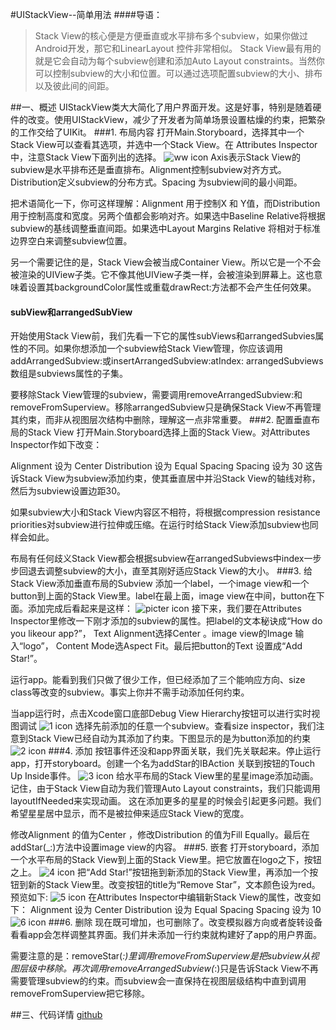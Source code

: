 #UIStackView--简单用法
####导语：
 > Stack View的核心便是方便垂直或水平排布多个subview，如果你做过Android开发，那它和LinearLayout 控件非常相似。
Stack View最有用的就是它会自动为每个subview创建和添加Auto Layout constraints。当然你可以控制subview的大小和位置。可以通过选项配置subview的大小、排布以及彼此间的间距。

##一、概述
UIStackView类大大简化了用户界面开发。这是好事，特别是随着硬件的改变。使用UIStackView，减少了开发者为简单场景设置枯燥的约束，把繁杂的工作交给了UIKit。
###1. 布局内容
打开Main.Storyboard，选择其中一个Stack View可以查看其选项，并选中一个Stack View。在 Attributes Inspector中，注意Stack View下面列出的选择。
![ww icon](http://cc.cocimg.com/api/uploads/20150623/1435027330575371.png)
Axis表示Stack View的subview是水平排布还是垂直排布。Alignment控制subview对齐方式。Distribution定义subview的分布方式。Spacing 为subview间的最小间距。

把术语简化一下，你可这样理解：Alignment 用于控制X 和 Y值，而Distribution 用于控制高度和宽度。另两个值都会影响对齐。如果选中Baseline Relative将根据subview的基线调整垂直间距。如果选中Layout Margins Relative 将相对于标准边界空白来调整subview位置。

另一个需要记住的是，Stack View会被当成Container View。所以它是一个不会被渲染的UIView子类。它不像其他UIView子类一样，会被渲染到屏幕上。这也意味着设置其backgroundColor属性或重载drawRect:方法都不会产生任何效果。
#### subView和arrangedSubView
开始使用Stack View前，我们先看一下它的属性subViews和arrangedSubvies属性的不同。如果你想添加一个subview给Stack View管理，你应该调用addArrangedSubview:或insertArrangedSubview:atIndex: arrangedSubviews数组是subviews属性的子集。

要移除Stack View管理的subview，需要调用removeArrangedSubview:和removeFromSuperview。移除arrangedSubview只是确保Stack View不再管理其约束，而非从视图层次结构中删除，理解这一点非常重要。
###2. 配置垂直布局的Stack View
打开Main.Storyboard选择上面的Stack View。对Attributes Inspector作如下改变：

Alignment 设为 Center
Distribution 设为 Equal Spacing
Spacing 设为 30
这告诉Stack View为subview添加约束，使其垂直居中并沿Stack View的轴线对称，然后为subview设置边距30。

如果subview大小和Stack View内容区不相符，将根据compression resistance priorities对subview进行拉伸或压缩。在运行时给Stack View添加subview也同样会如此。

布局有任何歧义Stack View都会根据subview在arrangedSubviews中index一步步回退去调整subview的大小，直至其刚好适应Stack View的大小。
###3. 给Stack View添加垂直布局的Subview
添加一个label，一个image view和一个button到上面的Stack View里。label在最上面，image view在中间，button在下面。添加完成后看起来是这样：
![picter icon](http://cc.cocimg.com/api/uploads/20150623/1435027439562460.png)
接下来，我们要在Attributes Inspector里修改一下刚才添加的subview的属性。把label的文本秘诀成“How do you likeour app?”， Text Alignment选择Center 。image view的Image 输入“logo”， Content Mode选Aspect Fit。最后把button的Text 设置成“Add Star!”。

运行app。能看到我们只做了很少工作，但已经添加了三个能响应方向、size class等改变的subview。事实上你并不需手动添加任何约束。

当app运行时，点击Xcode窗口底部Debug View Hierarchy按钮可以进行实时视图调试
![1 icon](http://cc.cocimg.com/api/uploads/20150623/1435027512407710.png)
选择先前添加的任意一个subview。查看size inspector，我们注意到Stack View已经自动为其添加了约束。下图显示的是为button添加的约束
![2 icon](http://cc.cocimg.com/api/uploads/20150623/1435027546248907.png)
###4. 添加
按钮事件还没和app界面关联，我们先关联起来。停止运行app，打开storyboard。创建一个名为addStar的IBAction 关联到按钮的Touch Up Inside事件。
![3 icon](http://cc.cocimg.com/api/uploads/20150623/1435027576854683.png)
给水平布局的Stack View里的星星image添加动画。记住，由于Stack View自动为我们管理Auto Layout constraints，我们只能调用layoutIfNeeded来实现动画。
这在添加更多的星星的时候会引起更多问题。我们希望星星居中显示，而不是被拉伸来适应Stack View的宽度。

修改Alignment 的值为Center ，修改Distribution 的值为Fill Equally。最后在addStar(_:)方法中设置image view的内容。
###5. 嵌套
打开storyboard，添加一个水平布局的Stack View到上面的Stack View里。把它放置在logo之下，按钮之上。
![4 icon](http://cc.cocimg.com/api/uploads/20150623/1435027786839852.png)
把“Add Star!”按钮拖到新添加的Stack View里，再添加一个按钮到新的Stack View里。改变按钮的title为“Remove Star”，文本颜色设为red。预览如下:
![5 icon](http://cc.cocimg.com/api/uploads/20150623/1435027795436834.png)
在Attributes Inspector中编辑新Stack View的属性，改变如下：
Alignment 设为 Center
Distribution 设为 Equal Spacing
Spacing 设为 10
![6 icon](http://cc.cocimg.com/api/uploads/20150623/1435027836351375.png)
###6. 删除
现在既可增加，也可删除了。改变模拟器方向或者旋转设备看看app会怎样调整其界面。我们并未添加一行约束就构建好了app的用户界面。

需要注意的是：removeStar(_:)里调用removeFromSuperview是把subview从视图层级中移除。再次调用removeArrangedSubview(_:)只是告诉Stack View不再需要管理subview的约束。而subview会一直保持在视图层级结构中直到调用removeFromSuperview把它移除。

##三、代码详情
[github](https://github.com/tutsplus/iOS-StackViewFinishedProject)
   
   



